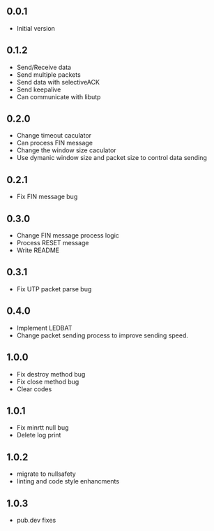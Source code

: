 ## 0.0.1

- Initial version

## 0.1.2

- Send/Receive data
- Send multiple packets
- Send data with selectiveACK
- Send keepalive
- Can communicate with libutp

## 0.2.0

- Change timeout caculator
- Can process FIN message
- Change the window size caculator
- Use dymanic window size and packet size to control data sending

## 0.2.1

- Fix FIN message bug

## 0.3.0

- Change FIN message process logic
- Process RESET message
- Write README

## 0.3.1

- Fix UTP packet parse bug

## 0.4.0

- Implement LEDBAT
- Change packet sending process to improve sending speed.

## 1.0.0

- Fix destroy method bug
- Fix close method bug
- Clear codes

## 1.0.1

- Fix minrtt null bug
- Delete log print

## 1.0.2

- migrate to nullsafety
- linting and code style enhancments

## 1.0.3

- pub.dev fixes
